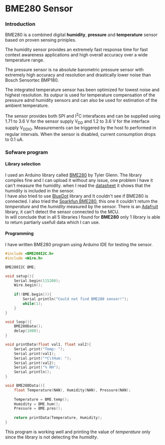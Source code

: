 # BME280 Sensor

### Introduction

BME280 is a combined digital **humidity**, **pressure** and **temperature** sensor based on proven sensing priniples.  

The humidity sensor provides an extremely fast response time for fast context awareness applications and high overall accuracy over a wide temperature range.  

The pressure sensor is na absolute barometric pressure sensor with extremely high accuracy and resolution and drastically lower noise than Bosch Sensortec BMP180.  

The integrated temperature sensor has been optimized for lowest noise and highest resolution. Its outpur is used for temperature compensation of the pressure adnd humidity sensors and can also be used for estimation of the ambient temperature.  

The sensor provides both SPI and I<sup>2</sup>C interafaces and can be supplied using 1.71 to 3.6 V for the sensor supply V<sub>DD</sub> and 1.2 to 3.6 V for the interface supply V<sub>DDIO</sub>. Measurements can be triggered by the host fo performed in regular intervals. When the sensor is disabled, current consumption drops to 0.1 uA.  

### Sofware program

#### Library selection

I used an Arduino library called [BME280](https;//github.com/finitespace/BME280) by Tyler Glenn. The library compiles fine and I can upload it without any issue, one problem I have it can't measure the humidity. when I read the [datasheet](https://ae-bst.resource.bosch.com/media/_tech/media/datasheets/BST-BME280_DS001-12.pdf) it shows that the humidity is included in the sensor.  
I have also tried to use [BlueDot](https://github.com/BlueDot-Arduino/BlueDot_BME280) library and It couldn't see if BME280 is connected. I also tried the [Sparkfun BME280](https://github.com/sparkfun/SparkFun_BME280_Arduino_Library), this one it couldn't return the *temperature* and the *humidity* measured by the sensor. There is an [Adafruit](https://github.com/adafruit/Adafruit_BME280_Library) library, it can't detect the sensor connected to the MCU.  
In will conclude that in all 5 libraries I found for **BME280** only 1 library is able to return partiarly usefull data which I can use.  

#### Programming

I have written BME280 program using Arduino IDE for testing the sensor.

```C++
#include <BME280I2C.h>
#include <Wire.h>

BME280I2C BME;

void setup(){
	Serial.begin(115200);
	Wire.begin();
	
	if(!BME.begin()){
		Serial.println("Could not find BME280 sensor!");
		while(1);
	}
}

void loop(){
	BME280Data();
	delay(1000);
}

void printData(float val1, float val2){
	Serial.print("Temp: ");
	Serial.print(val1);
	Serial.print("*C\tHum: ");
	Serial.print(val2);
	Serial.print("% RH");
	Serial.println();
}

void BME280Data(){
	float Temperature(NAN), Humidity(NAN), Pressure(NAN);
	
	Temperature = BME.temp();
	Humidity = BME.hum();
	Pressure = BME.pres();
	
	return printData(Temperature, Humidity);
}
```

This program is working well and printing the value of *temperature* only since the library is not detecting the *humidity*.  
